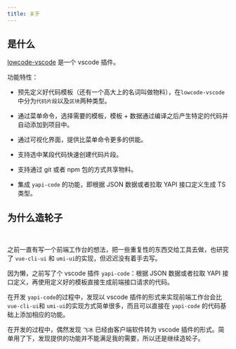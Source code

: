 ```yaml
---
title: 关于
---
```

## 是什么

[lowcode-vscode](https://marketplace.visualstudio.com/items?itemName=wjkang.lowcode) 是一个 vscode 插件。

功能特性：

* 预先定义好代码模板（还有一个高大上的名词叫做物料），在`lowcode-vscode`中分为`代码片段`以及`区块`两种类型。

* 通过菜单命令，选择需要的模板，模板 + 数据通过编译之后产生特定的代码并自动添加到项目中。

* 通过可视化界面，提供比菜单命令更多的供能。

* 支持选中某段代码快速创建代码片段。

* 支持通过 git 或者 npm 包的方式共享物料。

* 集成 `yapi-code` 的功能，即根据 JSON 数据或者拉取 YAPI 接口定义生成 TS 类型。


## 为什么造轮子
<br/>

之前一直有写一个前端工作台的想法，把一些重复性的东西交给工具去做，也研究了 `vue-cli-ui` 和 `umi-ui`的实现，但迟迟没有着手去写。


因为懒，之前写了个 vscode 插件 `yapi-code`：根据 JSON 数据或者拉取 YAPI 接口定义，再使用定义好的模板直接生成前端接口请求的代码。


在开发 `yapi-code`的过程中，发现以 vscode 插件的形式来实现前端工作台会比 `vue-cli-ui`和 `umi-ui`的实现方式简单很多，而且可以直接在 `yapi-code` 的代码基础上添加相应的功能。


在开发的过程中，偶然发现 `飞冰` 已经由客户端软件转为 vscode 插件的形式。简单用了下，发现提供的功能并不能满足我的需要，所以还是继续造轮子。